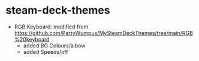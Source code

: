 # steam-deck-themes

* RGB Keyboard: modified from https://github.com/PartyWumpus/MySteamDeckThemes/tree/main/RGB%20keyboard
  * added BG Colours/aibow
  * added Speeds/off
